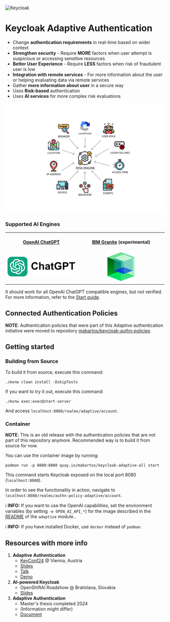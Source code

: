![Keycloak](docs/img/keycloak-adaptive-colored.png)

# Keycloak Adaptive Authentication

* Change **authentication requirements** in real-time based on wider context
* **Strengthen security** - Require **MORE** factors when user attempt is suspicious or accessing sensitive resources
* **Better User Experience** - Require **LESS** factors when risk of fraudulent user is low
* **Integration with remote services** - For more information about the user or helping evaluating data via remote
  services
* Gather **more information about user** in a secure way
* Uses **Risk-based** authentication
* Uses **AI services** for more complex risk evaluations

<img src="docs/img/github-risk-engine.png" alt="Risk Engine" width="1050"></img>

### Supported AI Engines

<table>
  <tr>
    <th align="center">
      <img width="441" height="1">
      <a href="https://chatgpt.com/">OpenAI ChatGPT</a><p></p>
    </th>
    <th align="center">
      <img width="441" height="1">
      <a href="https://www.ibm.com/granite">IBM Granite</a> (experimental)<p></p>
    </th>
  </tr>
  <tr>
    <td align="center">
      <a href="https://chatgpt.com/">
        <img src="docs/img/chat-gpt-logo.png" width="250" alt="OpenAI ChatGPT logo"/>
      </a>
    </td>
    <td align="center">
      <a href="https://www.ibm.com/granite">
        <img src="docs/img/ibm-granite.png" width="100" alt="IBM Granite logo"/>
      </a>
    </td>
  </tr>
</table>

It should work for all OpenAI ChatGPT compatible engines, but not verified.
For more information, refer to the [Start guide](docs/start.md).

## Connected Authentication Policies

**NOTE**: Authentication policies that were part of this Adaptive authentication initiative were moved to
repository [mabartos/keycloak-authn-policies](https://github.com/mabartos/keycloak-authn-policies).

## Getting started

### Building from Source

To build it from source, execute this command:

```shell
./mvnw clean install -DskipTests
```

If you want to try it out, execute this command:

```shell
./mvnw exec:exec@start-server
```

And access `localhost:8080/realms/adaptive/account`.

### Container

**NOTE**: This is an old release with the authentication policies that are not part of this repository anymore.
Recommended way is to build it from source for now.

You can use the container image by running:

    podman run -p 8080:8080 quay.io/mabartos/keycloak-adaptive-all start

This command starts Keycloak exposed on the local port 8080 (`localhost:8080`).

In order to see the functionality in action, navigate to `localhost:8080/realms/authn-policy-adaptive/account`.

ℹ️ **INFO:** If you want to use the OpenAI capabilities, set the environment variables (by setting `-e OPEN_AI_API_*`)
for the image described in the [README](adaptive/README.md#integration-with-openai) of the `adaptive` module..

ℹ️ **INFO:** If you have installed Docker, use `docker` instead of `podman`.

## Resources with more info

1. **Adaptive Authentication**
    - [KeyConf24](https://keyconf.dev/) @ Vienna, Austria
    - [Slides](https://drive.google.com/file/d/1PESlDBR8P9nQJyPz_H45R3ZS4LjtSV_W/view?usp=sharing)
    - [Talk](https://www.youtube.com/watch?v=0zWlc08CPuo)
    - [Demo](https://drive.google.com/file/d/1dv5zWM69-KZyT3OUjLe-3b1GcI8ErDJ2/view?usp=sharing)
2. **AI-powered Keycloak**
    - OpenShiftAI Roadshow @ Bratislava, Slovakia
    - [Slides](https://drive.google.com/file/d/1WscEQlWpjYdrOwGDMj9IDV6bARY-4Utn/view?usp=sharing)
3. **Adaptive Authentication**
    - Master's thesis completed 2024
    - (Information might differ)
    - [Document](https://github.com/mabartos/adaptive-authn-docs/blob/main/Adaptive_Authentication_Final.pdf)
